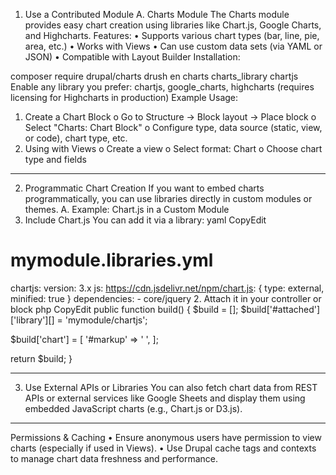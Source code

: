 1. Use a Contributed Module 
A. Charts Module
The Charts module provides easy chart creation using libraries like Chart.js, Google Charts, and Highcharts.
Features:
•	Supports various chart types (bar, line, pie, area, etc.)
•	Works with Views
•	Can use custom data sets (via YAML or JSON)
•	Compatible with Layout Builder
Installation:

composer require drupal/charts
drush en charts charts_library chartjs
Enable any library you prefer: chartjs, google_charts, highcharts (requires licensing for Highcharts in production)
Example Usage:
1.	Create a Chart Block
o	Go to Structure → Block layout → Place block
o	Select "Charts: Chart Block"
o	Configure type, data source (static, view, or code), chart type, etc.
2.	Using with Views
o	Create a view
o	Select format: Chart
o	Choose chart type and fields
________________________________________
 2. Programmatic Chart Creation
If you want to embed charts programmatically, you can use libraries directly in custom modules or themes.
A. Example: Chart.js in a Custom Module
1. Include Chart.js
You can add it via a library:
yaml
CopyEdit
# mymodule.libraries.yml
chartjs:
  version: 3.x
  js:
    https://cdn.jsdelivr.net/npm/chart.js: { type: external, minified: true }
  dependencies:
    - core/jquery
2. Attach it in your controller or block
php
CopyEdit
public function build() {
  $build = [];
  $build['#attached']['library'][] = 'mymodule/chartjs';

  $build['chart'] = [
    '#markup' => '<canvas id="myChart" width="400" height="200"></canvas>
    <script>
      const ctx = document.getElementById("myChart").getContext("2d");
      new Chart(ctx, {
        type: "bar",
        data: {
          labels: ["Jan", "Feb", "Mar"],
          datasets: [{
            label: "Sales",
            data: [12, 19, 3],
            backgroundColor: "rgba(75, 192, 192, 0.2)",
            borderColor: "rgba(75, 192, 192, 1)",
            borderWidth: 1
          }]
        },
        options: {
          scales: {
            y: { beginAtZero: true }
          }
        }
      });
    </script>',
  ];

  return $build;
}
________________________________________
 3. Use External APIs or Libraries
You can also fetch chart data from REST APIs or external services like Google Sheets and display them using embedded JavaScript charts (e.g., Chart.js or D3.js).
________________________________________
 Permissions & Caching
•	Ensure anonymous users have permission to view charts (especially if used in Views).
•	Use Drupal cache tags and contexts to manage chart data freshness and performance.

